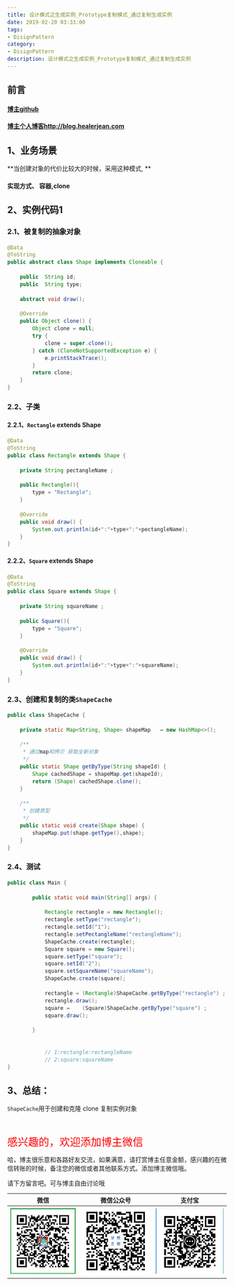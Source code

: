```yaml
---
title: 设计模式之生成实例_Prototype复制模式_通过复制生成实例
date: 2019-02-20 03:33:00
tags: 
- DisignPattern
category: 
- DisignPattern
description: 设计模式之生成实例_Prototype复制模式_通过复制生成实例
---
```


<!-- 

https://raw.githubusercontent.com/HealerJean/HealerJean.github.io/master/blogImages/
　　首行缩进

<font  clalss="healerColor" color="red" size="5" >     </font>

<font  clalss="healerSize"  size="5" >     </font>
-->




## 前言

#### [博主github](https://github.com/HealerJean)
#### [博主个人博客http://blog.healerjean.com](http://HealerJean.github.io)    



## 1、业务场景



**当创建对象的代价比较大的时候，采用这种模式,      **



#### 实现方式、 容器,clone



## 2、实例代码1

### 2.1、被复制的抽象对象

```java
@Data
@ToString
public abstract class Shape implements Cloneable {

    public  String id;
    public  String type;

    abstract void draw();

    @Override
    public Object clone() {
        Object clone = null;
        try {
            clone = super.clone();
        } catch (CloneNotSupportedException e) {
            e.printStackTrace();
        }
        return clone;
    }
}
```



### 2.2、子类

#### 2.2.1、`Rectangle` extends Shape

```java
@Data
@ToString
public class Rectangle extends Shape {

    private String pectangleName ;

    public Rectangle(){
        type = "Rectangle";
    }

    @Override
    public void draw() {
        System.out.println(id+":"+type+":"+pectangleName);
    }
}

```

#### 2.2.2、`Square` extends Shape

```java
@Data
@ToString
public class Square extends Shape {

    private String squareName ;

    public Square(){
        type = "Square";
    }

    @Override
    public void draw() {
        System.out.println(id+":"+type+":"+squareName);
    }
}

```





### 2.3、创建和复制的类`ShapeCache`



```java
public class ShapeCache {

    private static Map<String, Shape> shapeMap   = new HashMap<>();

    /**
     * 通过map和拷贝 获取全新对象
     */
    public static Shape getByType(String shapeId) {
        Shape cachedShape = shapeMap.get(shapeId);
        return (Shape) cachedShape.clone();
    }

    /**
     * 创建原型
     */
    public static void create(Shape shape) {
        shapeMap.put(shape.getType(),shape);
    }
}

```



### 2.4、测试



```java
public class Main {

        public static void main(String[] args) {

            Rectangle rectangle = new Rectangle();
            rectangle.setType("rectangle");
            rectangle.setId("1");
            rectangle.setPectangleName("rectangleName");
            ShapeCache.create(rectangle);
            Square square = new Square();
            square.setType("square");
            square.setId("2");
            square.setSquareName("squareName");
            ShapeCache.create(square);

            rectangle = (Rectangle)ShapeCache.getByType("rectangle") ;
            rectangle.draw();
            square =    (Square)ShapeCache.getByType("square") ;
            square.draw();

        }
    
    
            // 1:rectangle:rectangleName
            // 2:square:squareName
}

```



## 3、总结：

`ShapeCache`用于创建和克隆 clone 复制实例对象



















<br/>
<br/>

<font  color="red" size="5" >     
感兴趣的，欢迎添加博主微信
 </font>

<br/>



哈，博主很乐意和各路好友交流，如果满意，请打赏博主任意金额，感兴趣的在微信转账的时候，备注您的微信或者其他联系方式。添加博主微信哦。    

请下方留言吧。可与博主自由讨论哦

|微信 | 微信公众号|支付宝|
|:-------:|:-------:|:------:|
| ![微信](https://raw.githubusercontent.com/HealerJean/HealerJean.github.io/master/assets/img/tctip/weixin.jpg)|![微信公众号](https://raw.githubusercontent.com/HealerJean/HealerJean.github.io/master/assets/img/my/qrcode_for_gh_a23c07a2da9e_258.jpg)|![支付宝](https://raw.githubusercontent.com/HealerJean/HealerJean.github.io/master/assets/img/tctip/alpay.jpg) |



<!-- Gitalk 评论 start  -->

<link rel="stylesheet" href="https://unpkg.com/gitalk/dist/gitalk.css">

<script src="https://unpkg.com/gitalk@latest/dist/gitalk.min.js"></script> 
<div id="gitalk-container"></div>    
 <script type="text/javascript">
    var gitalk = new Gitalk({
		clientID: `1d164cd85549874d0e3a`,
		clientSecret: `527c3d223d1e6608953e835b547061037d140355`,
		repo: `HealerJean.github.io`,
		owner: 'HealerJean',
		admin: ['HealerJean'],
		id: 'tIADLkZWJwSpOVly',
    });
    gitalk.render('gitalk-container');
</script> 


<!-- Gitalk end -->

